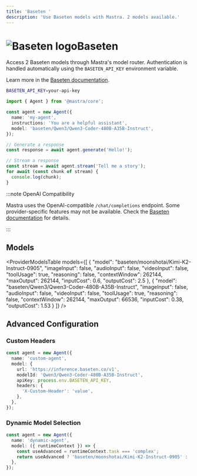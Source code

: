 ```yaml
---
title: 'Baseten '
description: 'Use Baseten models with Mastra. 2 models available.'
---
```


# <img src="https://models.dev/logos/baseten.svg" alt="Baseten logo" className="inline w-8 h-8 mr-2 align-middle dark:invert dark:brightness-0 dark:contrast-200" />Baseten

Access 2 Baseten models through Mastra's model router. Authentication is handled automatically using the `BASETEN_API_KEY` environment variable.

Learn more in the [Baseten documentation](https://docs.baseten.co/development/model-apis/overview).

```bash
BASETEN_API_KEY=your-api-key
```

```typescript
import { Agent } from '@mastra/core';

const agent = new Agent({
  name: 'my-agent',
  instructions: 'You are a helpful assistant',
  model: 'baseten/Qwen3/Qwen3-Coder-480B-A35B-Instruct',
});

// Generate a response
const response = await agent.generate('Hello!');

// Stream a response
const stream = await agent.stream('Tell me a story');
for await (const chunk of stream) {
  console.log(chunk);
}
```

:::note OpenAI Compatibility

Mastra uses the OpenAI-compatible `/chat/completions` endpoint. Some provider-specific features may not be available. Check the [Baseten documentation](https://docs.baseten.co/development/model-apis/overview) for details.

:::

## Models

<ProviderModelsTable
models={[
{
"model": "baseten/moonshotai/Kimi-K2-Instruct-0905",
"imageInput": false,
"audioInput": false,
"videoInput": false,
"toolUsage": true,
"reasoning": false,
"contextWindow": 262144,
"maxOutput": 262144,
"inputCost": 0.6,
"outputCost": 2.5
},
{
"model": "baseten/Qwen3/Qwen3-Coder-480B-A35B-Instruct",
"imageInput": false,
"audioInput": false,
"videoInput": false,
"toolUsage": true,
"reasoning": false,
"contextWindow": 262144,
"maxOutput": 66536,
"inputCost": 0.38,
"outputCost": 1.53
}
]}
/>

## Advanced Configuration

### Custom Headers

```typescript
const agent = new Agent({
  name: 'custom-agent',
  model: {
    url: 'https://inference.baseten.co/v1',
    modelId: 'Qwen3/Qwen3-Coder-480B-A35B-Instruct',
    apiKey: process.env.BASETEN_API_KEY,
    headers: {
      'X-Custom-Header': 'value',
    },
  },
});
```

### Dynamic Model Selection

```typescript
const agent = new Agent({
  name: 'dynamic-agent',
  model: ({ runtimeContext }) => {
    const useAdvanced = runtimeContext.task === 'complex';
    return useAdvanced ? 'baseten/moonshotai/Kimi-K2-Instruct-0905' : 'baseten/Qwen3/Qwen3-Coder-480B-A35B-Instruct';
  },
});
```
